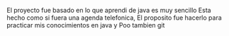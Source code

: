 El proyecto fue basado en lo que aprendi de java es muy sencillo 
Esta hecho como si fuera una agenda telefonica, El proposito fue hacerlo para practicar mis conocimientos en java y Poo tambien git
